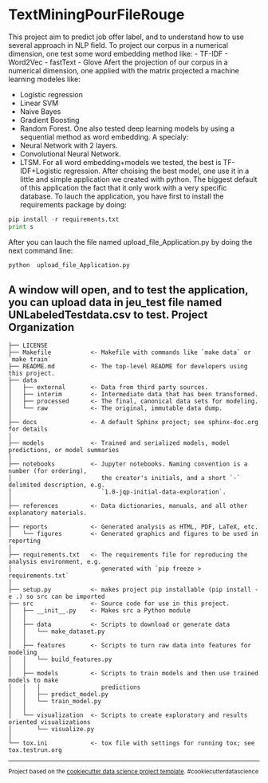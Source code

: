 TextMiningPourFileRouge
==============================

This project aim to predict job offer label, and to understand how to use several approach in NLP field.
To project our corpus in a numerical dimension, one test some word embedding method like:
    - TF-IDF 
    - Word2Vec
    - fastText
    - Glove
   Afert the projection of our corpus in a numerical dimension, one applied with the matrix projected a machine learning modeles
   like:
   - Logistic regression
   - Linear SVM 
   - Naive Bayes
   - Gradient Boosting
   - Random Forest.
One also tested deep learning models by using a sequential method as word embedding. A specialy:
   - Neural Network with 2 layers.
   - Convolutional Neural Network.
   - LTSM.
  For all word embedding+models we tested, the best is TF-IDF+Logistic regression. After choising the best model, one use it 
  in a little and simple application  we created with python. The biggest default of this application the fact that it only
  work with a very specific database.  To lauch the application, you have first to install the requirements package by doing:
  ```python
pip install -r requirements.txt
print s
```
After you can lauch the file named  upload_file_Application.py by doing the next command line:

 ```python
python  upload_file_Application.py
```
A window will open, and to test the application, you can upload data in jeu_test file named UNLabeledTestdata.csv to test. 
Project Organization
------------

    ├── LICENSE
    ├── Makefile           <- Makefile with commands like `make data` or `make train`
    ├── README.md          <- The top-level README for developers using this project.
    ├── data
    │   ├── external       <- Data from third party sources.
    │   ├── interim        <- Intermediate data that has been transformed.
    │   ├── processed      <- The final, canonical data sets for modeling.
    │   └── raw            <- The original, immutable data dump.
    │
    ├── docs               <- A default Sphinx project; see sphinx-doc.org for details
    │
    ├── models             <- Trained and serialized models, model predictions, or model summaries
    │
    ├── notebooks          <- Jupyter notebooks. Naming convention is a number (for ordering),
    │                         the creator's initials, and a short `-` delimited description, e.g.
    │                         `1.0-jqp-initial-data-exploration`.
    │
    ├── references         <- Data dictionaries, manuals, and all other explanatory materials.
    │
    ├── reports            <- Generated analysis as HTML, PDF, LaTeX, etc.
    │   └── figures        <- Generated graphics and figures to be used in reporting
    │
    ├── requirements.txt   <- The requirements file for reproducing the analysis environment, e.g.
    │                         generated with `pip freeze > requirements.txt`
    │
    ├── setup.py           <- makes project pip installable (pip install -e .) so src can be imported
    ├── src                <- Source code for use in this project.
    │   ├── __init__.py    <- Makes src a Python module
    │   │
    │   ├── data           <- Scripts to download or generate data
    │   │   └── make_dataset.py
    │   │
    │   ├── features       <- Scripts to turn raw data into features for modeling
    │   │   └── build_features.py
    │   │
    │   ├── models         <- Scripts to train models and then use trained models to make
    │   │   │                 predictions
    │   │   ├── predict_model.py
    │   │   └── train_model.py
    │   │
    │   └── visualization  <- Scripts to create exploratory and results oriented visualizations
    │       └── visualize.py
    │
    └── tox.ini            <- tox file with settings for running tox; see tox.testrun.org


--------

<p><small>Project based on the <a target="_blank" href="https://drivendata.github.io/cookiecutter-data-science/">cookiecutter data science project template</a>. #cookiecutterdatascience</small></p>
